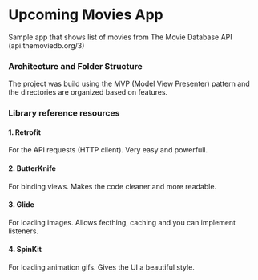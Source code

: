 # Upcoming Movies App
Sample app that shows list of movies from The Movie Database API (api.themoviedb.org/3)

### Architecture and Folder Structure
The project was build using the MVP (Model View Presenter) pattern and the directories are organized based on features.

### Library reference resources
#### 1. Retrofit
For the API requests (HTTP client). Very easy and powerfull.
#### 2. ButterKnife
For binding views. Makes the code cleaner and more readable.
#### 3. Glide
For loading images. Allows fecthing, caching and you can implement listeners.
#### 4. SpinKit
For loading animation gifs. Gives the UI a beautiful style.
